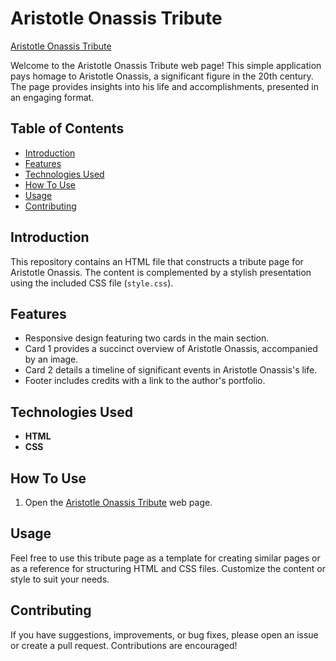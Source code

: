 # Aristotle Onassis Tribute

[Aristotle Onassis Tribute](https://umar-ashraf09.github.io/Aristotle-Page/)

Welcome to the Aristotle Onassis Tribute web page! This simple application pays homage to Aristotle Onassis, a significant figure in the 20th century. The page provides insights into his life and accomplishments, presented in an engaging format.

## Table of Contents

- [Introduction](#introduction)
- [Features](#features)
- [Technologies Used](#technologies-used)
- [How To Use](#how-to-use)
- [Usage](#usage)
- [Contributing](#contributing)

## Introduction

This repository contains an HTML file that constructs a tribute page for Aristotle Onassis. The content is complemented by a stylish presentation using the included CSS file (`style.css`).

## Features

- Responsive design featuring two cards in the main section.
- Card 1 provides a succinct overview of Aristotle Onassis, accompanied by an image.
- Card 2 details a timeline of significant events in Aristotle Onassis's life.
- Footer includes credits with a link to the author's portfolio.

## Technologies Used

- **HTML**
- **CSS**

## How To Use

1. Open the [Aristotle Onassis Tribute](https://umar-ashraf09.github.io/Aristotle-Page/) web page.

## Usage

Feel free to use this tribute page as a template for creating similar pages or as a reference for structuring HTML and CSS files. Customize the content or style to suit your needs.

## Contributing

If you have suggestions, improvements, or bug fixes, please open an issue or create a pull request. Contributions are encouraged!
